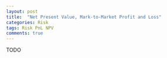 ```yaml
---
layout: post
title:  "Net Present Value, Mark-to-Market Profit and Loss"
categories: Risk
tags: Risk PnL NPV 
comments: true
---
```

TODO